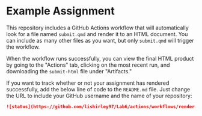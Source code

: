 # Example Assignment

This repository includes a GitHub Actions workflow that will automatically look for a file named `submit.qmd` and render it to an HTML document. You can include as many other files as you want, but only `submit.qmd` will trigger the workflow.

When the workflow runs successfully, you can view the final HTML product by going to the "Actions" tab, clicking on the most recent run, and downloading the `submit-html` file under "Artifacts."

If you want to track whether or not your assignment has rendered successfully, add the below line of code to the `README.md` file. Just change the URL to include your GitHub username and the name of your repository:

```md
![status](https://github.com/lishirley97/Lab6/actions/workflows/render.yml/badge.svg)
```
 
